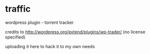 traffic
=======

wordpress plugin - torrent tracker

credits to http://wordpress.org/extend/plugins/wp-trader/
(no license specified)

uploading it here to hack it to my own needs
